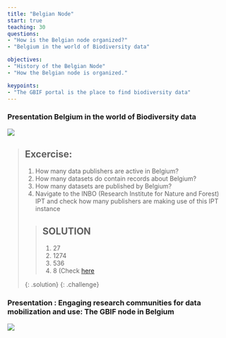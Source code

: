 ```yaml
---
title: "Belgian Node"
start: true
teaching: 30
questions:
- "How is the Belgian node organized?"
- "Belgium in the world of Biodiversity data"

objectives:
- "History of the Belgian Node"
- "How the Belgian node is organized."

keypoints:
- "The GBIF portal is the place to find biodiversity data"
---
```


### Presentation  Belgium in the world of Biodiversity data 

<a href="https://docs.google.com/presentation/d/1M9VWVUgmBFdlk7ZQkA-sO3qxkoTTx6fKzV-jZNzEF9Y/edit?usp=sharing">
    <img src="{{ '/assets/img/gbif_belgium.PNG' | relative_url }}">
  </a>

> ## Excercise:
> 
> 1. How many data publishers are active in Belgium?
> 2. How many datasets do contain records about Belgium?
> 3. How many datasets are published by Belgium?
> 4. Navigate to the INBO (Research Institute for Nature and Forest) IPT and check how many publishers are making use of this IPT instance
>    
> > ## SOLUTION
> > 1. 27
> > 2. 1274
> > 3. 536
> > 4. 8 (Check [here](https://ipt.inbo.be/?sort=organisation&order=asc&page=13)
> > 
> {: .solution}
{: .challenge}

### Presentation : Engaging research communities for data mobilization and use: The GBIF node in Belgium

<a href="https://docs.google.com/presentation/d/1o6RZPVvMhMwqApIN5UYfCDgqMC-yi33bqMHTXXZNXk0/edit?usp=sharing">
    <img src="{{ '/assets/img/gbif_belgium2.PNG' | relative_url }}">
  </a>
